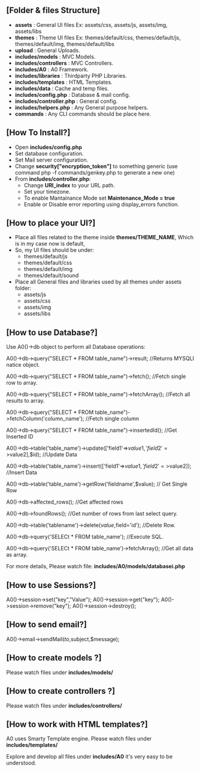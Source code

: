 
## [Folder & files Structure]
* <b>assets</b> : General UI files Ex: assets/css, assets/js, assets/img, assets/libs
* <b>themes</b> : Theme UI files Ex: themes/default/css, themes/default/js, themes/default/img, themes/default/libs
* <b>upload</b> : General Uploads.
* <b>includes/models</b> : MVC Models.
* <b>includes/controllers</b> : MVC Controllers.
* <b>includes/A0</b> : A0 Framework.
* <b>includes/libraries</b> : Thirdparty PHP Libraries.
* <b>includes/templates</b> : HTML Templates.
* <b>includes/data</b> : Cache and temp files.
* <b>includes/config.php</b> : Database & mail config.
* <b>includes/controller.php</b> : General config.
* <b>includes/helpers.php</b> : Any General purpose helpers.
* <b>commands</b> : Any CLI commands should be place here.



## [How To Install?]
* Open <b>includes/config.php</b>
* Set database configuration.
* Set Mail server configuration.
* Change <b>security["encryption_token"]</b> to something generic (use command php -f commands/genkey.php to generate a new one)
* From <b>includes/controller.php</b>:
  * Change <b>URI_index</b> to your URL path.
  * Set your timezone.
  * To enable Mantainance Mode set <b>Maintenance_Mode = true</b>
  * Enable or Disable error reporting using display_errors function.



## [How to place your UI?]
* Place all files related to the theme inside <b>themes/THEME_NAME</b>, Which is in my case now is default,
* So, my UI files should be under:
  * themes/default/js
  * themes/default/css
  * themes/default/img
  * themes/default/sound
* Place all General files and libraries used by all themes under assets folder:
  * assets/js
  * assets/css
  * assets/img
  * assets/libs


## [How to use Database?]

Use A0()->db object to perform all Database operations:

A0()->db->query("SELECT * FROM table_name")->result; //Returns MYSQLI natice object.

A0()->db->query("SELECT * FROM table_name")->fetch(); //Fetch single row to array. 

A0()->db->query("SELECT * FROM table_name")->fetchArray(); //Fetch all results to array. 

A0()->db->query("SELECT * FROM table_name")->fetchColumn('column_name'); //Fetch single column

A0()->db->query("SELECT * FROM table_name")->insertedId(); //Get Inserted ID

A0()->db->table('table_name')->update(['field1'=>$value1,'field2'=>$value2],$id); //Update Data

A0()->db->table('table_name')->insert(['field1'=>$value1,'field2'=>$value2]); //Insert Data

A0()->db->table('table_name')->getRow('fieldname',$value); // Get Single Row

A0()->db->affected_rows(); //Get affected rows

A0()->db->foundRows(); //Get number of rows from last select query.

A0()->db->table('tablename')->delete($value,$field='id'); //Delete Row.

A0()->db->query('SELECt * FROM table_name'); //Execute SQL.

A0()->db->query('SELECt * FROM table_name')->fetchArray(); //Get all data as array.

For more details, Please watch file: <b>includes/A0/models/databasei.php</b>



## [How to use Sessions?]
A0()->session->set("key","Value");
A0()->session->get("key");
A0()->session->remove("key");
A0()->session->destroy();



## [How to send email?]
A0()->email->sendMail($to,$subject,$message);


## [How to create models ?]
Please watch files under <b>includes/models/</b>



## [How to create controllers ?]
Please watch files under <b>includes/controllers/</b>



## [How to work with HTML templates?]
A0 uses Smarty Template engine.
Please watch files under <b>includes/templates/</b>


Explore and develop all files under <b>includes/A0</b> it's very easy to be understood.


